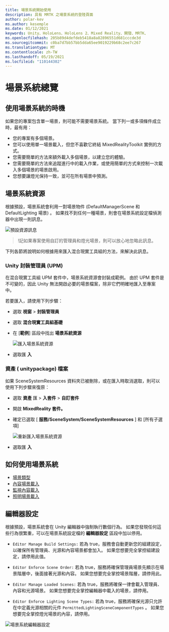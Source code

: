 ```yaml
---
title: 場景系統開始使用
description: 具有 MRTK 之場景系統的登陸頁面
author: polar-kev
ms.author: kesemple
ms.date: 01/12/2021
keywords: Unity、HoloLens、HoloLens 2、Mixed Reality、開發、MRTK、
ms.openlocfilehash: 205b89d4defdeb5418a8a82896551d681cccde3d
ms.sourcegitcommit: c0ba7d7bb57bb5dda65ee9019229b68c2ee7c267
ms.translationtype: MT
ms.contentlocale: zh-TW
ms.lasthandoff: 05/19/2021
ms.locfileid: "110144302"
---
```

# <a name="scene-system-overview"></a>場景系統總覽

## <a name="when-to-use-the-scene-system"></a>使用場景系統的時機

如果您的專案包含單一場景，則可能不需要場景系統。 當下列一或多項條件成立時，最有用：

- 您的專案有多個場景。
- 您可以使用單一場景載入，但您不喜歡它終結 MixedRealityToolkit 實例的方式。
- 您需要簡單的方法來額外載入多個場景，以建立您的體驗。
- 您需要簡單的方法來追蹤進行中的載入作業，或使用簡單的方式來控制一次載入多個場景的場景啟用。
- 您想要讓燈光保持一致，並可在所有場景中預測。

## <a name="scene-system-resources"></a>場景系統資源

根據預設，場景系統會利用一對場景物件 (DefaultManagerScene 和 DefaultLighting 場景) 。 如果找不到任何一種場景，則會在場景系統設定檔偵測器中出現一則訊息。

![預設資源訊息](../images/scene-system/DefaultResourcesMessage.png)

>!記如果專案使用自訂的管理員和燈光場景，則可以放心地忽略此訊息。

下列各節將說明如何根據用來匯入混合現實工具組的方法，來解決此訊息。

### <a name="unity-package-manager-upm"></a>Unity 封裝管理員 (UPM) 

在混合現實工具組 UPM 套件中，場景系統資源會封裝成範例。 由於 UPM 套件是不可變的，因此 Unity 無法開啟必要的場景檔案，除非它們明確地匯入至專案中。

若要匯入，請使用下列步驟：

- 選取 **視窗**  >  **封裝管理員**
- 選取 **混合現實工具組基礎**
- 在 [**範例**] 區段中找出 **場景系統資源**

  ![匯入場景系統資源](../images/scene-system/UpmImportSceneSystemResources.png)

- 選取匯 **入**

### <a name="asset-unitypackage-files"></a>資產 ( unitypackage) 檔案

如果 SceneSystemResources 資料夾已被刪除，或在匯入時取消選取，則可以使用下列步驟來復原：

- 選取 **資產** 匯  >  **入套件**  >  **自訂套件**
- 開啟 **MixedReality 套件。**
- 確定已選取 [ **服務/SceneSystem/SceneSystemResources** ] 和 [所有子選項]

  ![重新匯入場景系統資源](../images/scene-system/ReimportSceneSystemResources.png)

- 選取匯 **入**

## <a name="how-to-use-the-scene-system"></a>如何使用場景系統

- [場景類型](scene-system-scene-types.md)
- [內容場景載入](scene-system-content-loading.md)
- [監視內容載入](scene-system-load-progress.md)
- [照明場景載入](scene-system-lighting-scenes.md)

## <a name="editor-settings"></a>編輯器設定

根據預設，場景系統會在 Unity 編輯器中強制執行數個行為。 如果您發現任何這些行為很繁重，可以在場景系統設定檔的 **編輯器設定** 區段中加以停用。

- `Editor Manage Build Settings:` 若為 true，服務會自動更新您的組建設定，以確保所有管理員、光源和內容場景都會加入。 如果您想要完全掌控組建設定，請停用此值。

- `Editor Enforce Scene Order:` 若為 true，服務將確保管理員場景先顯示在場景階層中，後面接著光源和內容。 如果您想要完全掌控場景階層，請停用此。

- `Editor Manage Loaded Scenes:` 若為 true，服務將確保一律會載入管理員、內容和光源場景。 如果您想要完全掌控編輯器中載入的場景，請停用。

- `Editor Enforce Lighting Scene Types:` 若為 true，服務將確保光源只允許在中定義光源相關的元件 `PermittedLightingSceneComponentTypes` 。 如果您想要完全掌控燈光場景的內容，請停用。

![場景系統編輯器設定](../images/scene-system/MRTK_SceneSystemProfileEditorSettings.PNG)
